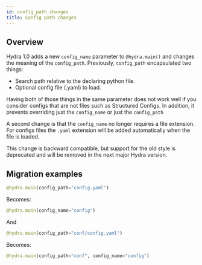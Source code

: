 ```yaml
---
id: config_path_changes
title: Config path changes
---
```


## Overview
Hydra 1.0 adds a new `config_name` parameter to `@hydra.main()` and changes the meaning of the `config_path`.
Previously, `config_path` encapsulated two things:
- Search path relative to the declaring python file.
- Optional config file (.yaml) to load.

Having both of those things in the same parameter does not work well if you consider configs that are not files 
such as Structured Configs. In addition, it prevents overriding just the `config_name` or just the `config_path`

A second change is that the `config_name` no longer requires a file extension. For configs files the `.yaml` extension
will be added automatically when the file is loaded.

This change is backward compatible, but support for the old style is deprecated and will be removed in the next major Hydra version.

## Migration examples

```python title="Hydra 0.11"
@hydra.main(config_path="config.yaml")
```
Becomes: 
```python title="Hydra 1.0"
@hydra.main(config_name="config")
```

And
```python title="Hydra 0.11"
@hydra.main(config_path="conf/config.yaml")
```

Becomes:
```python title="Hydra 1.0"
@hydra.main(config_path="conf", config_name="config")
```
